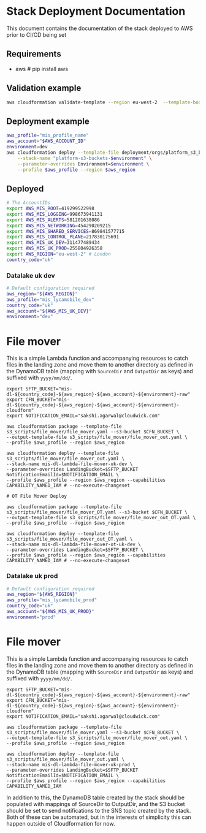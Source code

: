 # Stack Deployment Documentation

This document contains the documentation of the stack deployed to AWS prior to CI/CD being set

## Requirements

- aws # pip install aws

## Validation example

```sh
aws cloudformation validate-template --region eu-west-2  --template-body file://platform_s3_buckets_for_each_env.yaml
```

## Deployment example

```sh
aws_profile="mis_profile_name"
aws_account="$AWS_ACCOUNT_ID"
environment=dev
aws cloudformation deploy --template-file deployment/orgs/platform_s3_buckets.yaml \
    --stack-name "platform-s3-buckets-$environment" \
    --parameter-overrides Environment=$environment \
    --profile $aws_profile --region $aws_region
```

## Deployed

```sh
# The AccountIDs
export AWS_MIS_ROOT=419299522998
export AWS_MIS_LOGGING=998673941131
export AWS_MIS_ALERTS=581201638086
export AWS_MIS_NETWORKING=454290209215
export AWS_MIS_SHARED_SERVICES=869841577715
export AWS_MIS_CONTROL_PLANE=217830175691
export AWS_MIS_UK_DEV=311477489434
export AWS_MIS_UK_PROD=255804926358
export AWS_REGION="eu-west-2" # London
country_code="uk"
```

### Datalake uk dev

```sh
# Default configuration required
aws_region="${AWS_REGION}"
aws_profile="mis_lycamobile_dev"
country_code="uk"
aws_account="${AWS_MIS_UK_DEV}"
environment="dev"
```
# File mover

This is a simple Lambda function and accompanying resources to catch files in the landing zone and move them to another directory as defined in the DynamoDB table (mapping with `SourceDir` and `OutputDir` as keys) and suffixed with `yyyy/mm/dd/`.

```
export SFTP_BUCKET="mis-dl-${country_code}-${aws_region}-${aws_account}-${environment}-raw"
export CFN_BUCKET="mis-dl-${country_code}-${aws_region}-${aws_account}-${environment}-cloudform"
export NOTIFICATION_EMAIL="sakshi.agarwal@cloudwick.com"

aws cloudformation package --template-file s3_scripts/file_mover/file_mover.yaml --s3-bucket $CFN_BUCKET \
--output-template-file s3_scripts/file_mover/file_mover_out.yaml \
--profile $aws_profile --region $aws_region

aws cloudformation deploy --template-file s3_scripts/file_mover/file_mover_out.yaml \
--stack-name mis-dl-lambda-file-mover-uk-dev \
--parameter-overrides LandingBucket=$SFTP_BUCKET NotificationEmailId=$NOTIFICATION_EMAIL \
--profile $aws_profile --region $aws_region --capabilities CAPABILITY_NAMED_IAM # --no-execute-changeset

# OT File Mover Deploy

aws cloudformation package --template-file s3_scripts/file_mover/file_mover_OT.yaml --s3-bucket $CFN_BUCKET \
--output-template-file s3_scripts/file_mover/file_mover_out_OT.yaml \
--profile $aws_profile --region $aws_region

aws cloudformation deploy --template-file s3_scripts/file_mover/file_mover_out_OT.yaml \
--stack-name mis-dl-lambda-file-mover-ot-uk-dev \
--parameter-overrides LandingBucket=$SFTP_BUCKET \
--profile $aws_profile --region $aws_region --capabilities CAPABILITY_NAMED_IAM # --no-execute-changeset

```

### Datalake uk prod

```sh
# Default configuration required
aws_region="${AWS_REGION}"
aws_profile="mis_lycamobile_prod"
country_code="uk"
aws_account="${AWS_MIS_UK_PROD}"
environment="prod"
```
# File mover

This is a simple Lambda function and accompanying resources to catch files in the landing zone and move them to another directory as defined in the DynamoDB table (mapping with `SourceDir` and `OutputDir` as keys) and suffixed with `yyyy/mm/dd/`.

```
export SFTP_BUCKET="mis-dl-${country_code}-${aws_region}-${aws_account}-${environment}-raw"
export CFN_BUCKET="mis-dl-${country_code}-${aws_region}-${aws_account}-${environment}-cloudform"
export NOTIFICATION_EMAIL="sakshi.agarwal@cloudwick.com"

aws cloudformation package --template-file s3_scripts/file_mover/file_mover.yaml --s3-bucket $CFN_BUCKET \
--output-template-file s3_scripts/file_mover/file_mover_out.yaml \
--profile $aws_profile --region $aws_region

aws cloudformation deploy --template-file s3_scripts/file_mover/file_mover_out.yaml \
--stack-name mis-dl-lambda-file-mover-uk-prod \
--parameter-overrides LandingBucket=$SFTP_BUCKET NotificationEmailId=$NOTIFICATION_EMAIL \
--profile $aws_profile --region $aws_region --capabilities CAPABILITY_NAMED_IAM

```

In addition to this, the DynamoDB table created by the stack should be populated with mappings of SourceDir to OutputDir, and the S3 bucket should be set to send notifications to the SNS topic created by the stack. Both of these can be automated, but in the interests of simplicity this can happen outside of Cloudformation for now.
